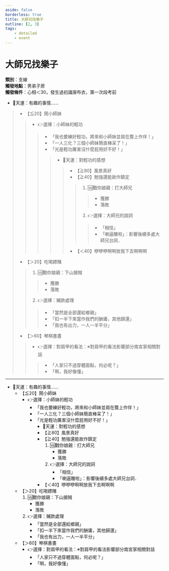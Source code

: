 ```yaml
---
aside: false
borderless: true
title: 大師兄找樂子
outline: [2, 3]
tags:
    - detailed
    - event
---
```


# 大師兄找樂子

**類別**：支線<br>
**觸發地點**：男弟子房<br>
**觸發條件**：心相＜30，發生過初識唐布衣，第一次段考前

+ 🎲天運：有趣的事情......
> + 【≦20】鬧小師妹
> > + 👉選擇：小師妹的輕功
> > > + <span title="性情+1、獲得秘笈《逍遙遊腿法》">「我也要練好輕功，將來和小師妹並肩在簷上作伴！」</span>
> > > + <span title="唐布衣+2">「一人三化？三個小師妹簡直棒呆了！」</span>
> > > + <span title="修養-1、性情+1、處世+1">「光是輕功厲害沒什麼屁用好不好！」</span>
> > > > +  <span title="輕功正向補正">🎲天運：對輕功的感想</span>
> > > > > + <span title="性情+1">【≧80】風景真好 </span><br>
> > > > > + <span title="處世-1">【≧40】勉強還能故作鎮定 </span>
> > > > > > 1. 🆚戰你娘親：打大師兄
> > > > > > > + <span title="武學+2">獲勝</span>
> > > > > > > + <span title="武學+2">落敗</span>
> > > > > > 2. 👉選擇：大師兄的說詞
> > > > > > > + <span title="心相+20、唐布衣+1">「相信」</span> <br>
> > > > > > > + <span title="心相+20、唐布衣+1">「喇逼雕啦」</span>：影響後續多處大師兄台詞．
> > > > > + <span title="性情-2、嘴力+1、輕功+1、唐默鈴+1、心相+20">【＜40】咿咿咿啊啊放我下去啊啊啊 </span>
> + <span title="道德＜40，唐布衣好感+3、名聲-1；道德≥40，唐布衣好感-1">【＞20】吃喝嫖賭 </span>
> > 1. 🆚戰你娘親：下山搶賊
> > > + <span title="武學+2、名聲+1">獲勝</span>
> > > + <span title="武學+2">落敗</span>
> > 2. 👉選擇：贓款處理
> > > + <span title="名聲+2、道德+1、唐中翎+1、唐布衣-1">「當然是全部還給鄉親」</span>
> > > + <span title="名聲+1、處世-1、唐布衣+1、銀兩+500">「扣一半下來當作我們的酬庸，其他歸還」</span>
> > > + <span title="嘴力+1、道德-1、處世-1、性情+1、銀兩+2000">「我也有出力，一人一半平分」</span>
> + 【＞60】琴棋書畫
> > + 👉選擇：對肩甲的看法：※對肩甲的看法影響部分南宮家相關對話
> > > + <span title="唐布衣-1、南宮世家+1、支持肩甲">「人家只不過穿體面點，何必呢？」</span>
> > > + <span title="嘴力+1、唐布衣+1、獲得【大師兄的塗鴉】、不支持肩甲">「啊，我好像懂」</span>

***

+ 🎲天運：有趣的事情......
  + 【≦20】鬧小師妹
    + 👉選擇：小師妹的輕功
      + <span title="性情+1、獲得秘笈《逍遙遊腿法》">「我也要練好輕功，將來和小師妹並肩在簷上作伴！」</span>
      + <span title="唐布衣+2">「一人三化？三個小師妹簡直棒呆了！」</span>
      + <span title="修養-1、性情+1、處世+1">「光是輕功厲害沒什麼屁用好不好！」</span>
        +  <span title="輕功正向補正">🎲天運：對輕功的感想</span>
          + <span title="性情+1">【≧80】風景真好 </span><br>
          + <span title="處世-1">【≧40】勉強還能故作鎮定 </span>
            1. 🆚戰你娘親：打大師兄
               + <span title="武學+2">獲勝</span>
               + <span title="武學+2">落敗</span>
            2. 👉選擇：大師兄的說詞
               + <span title="心相+20、唐布衣+1">「相信」</span> <br>
               + <span title="心相+20、唐布衣+1">「喇逼雕啦」</span>：影響後續多處大師兄台詞．
          + <span title="性情-2、嘴力+1、輕功+1、唐默鈴+1、心相+20">【＜40】咿咿咿啊啊放我下去啊啊啊 </span>
  + <span title="道德＜40，唐布衣好感+3、名聲-1；道德≥40，唐布衣好感-1">【＞20】吃喝嫖賭 </span>
    1. 🆚戰你娘親：下山搶賊
       + <span title="武學+2、名聲+1">獲勝</span>
       + <span title="武學+2">落敗</span>
    2. 👉選擇：贓款處理
       + <span title="名聲+2、道德+1、唐中翎+1、唐布衣-1">「當然是全部還給鄉親」</span>
       + <span title="名聲+1、處世-1、唐布衣+1、銀兩+500">「扣一半下來當作我們的酬庸，其他歸還」</span>
       + <span title="嘴力+1、道德-1、處世-1、性情+1、銀兩+2000">「我也有出力，一人一半平分」</span>
  + 【＞60】琴棋書畫
    + 👉選擇：對肩甲的看法：※對肩甲的看法影響部分南宮家相關對話
      + <span title="唐布衣-1、南宮世家+1、支持肩甲">「人家只不過穿體面點，何必呢？」</span>
      + <span title="嘴力+1、唐布衣+1、獲得【大師兄的塗鴉】、不支持肩甲">「啊，我好像懂」</span>
      
